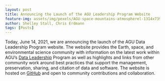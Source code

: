 ```yaml
---
layout: post
title: Announcing the Launch of the AGU Leadership Program Website
feature-img: assets/img/pexels/AGU-space-mountains-atmospherel-1314x739.jpg
author: Shelley Stall, Chris Erdmann
tags: [Posts]
---
```


Today, June 14, 2021, we are announcing the launch of the AGU Data Leadership Program website. The website provides the Earth, space, and environmental science community with information on the latest work within AGU’s [Data Leadership](https://www.agu.org/Learn-About-AGU/About-AGU/Data-Leadership) Program as well as highlights and links from other community work around best practices that support the management, preservation, sharing, and citation of data and software. The website is hosted on [GitHub](https://github.com/AGU-Data/data-sharing-guidance) and open to community contributions and collaboration. 



